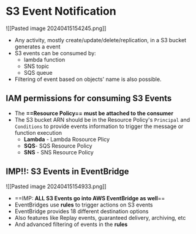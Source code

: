 
# S3 Event Notification

![[Pasted image 20240415154245.png]]

- Any activity, mostly create/update/delete/replication, in a S3 bucket generates a event
- S3 events can be consumed by:
	- lambda function
	- SNS topic
	- SQS queue
- Filtering of event based on objects' name is also possible.

## IAM permissions for consuming S3 Events

- The **==Resource Policy==** **must be attached to the consumer**
- The S3 bucket ARN should be in the Resource Policy's `Principal` and `Conditions` to provide events information to trigger the message or function execution
	- **Lambda** - Lambda Rosource Plicy
	- **SQS**- SQS Resource Policy
	- **SNS** - SNS Resource Policy


## IMP!!: S3 Events in EventBridge

![[Pasted image 20240415154933.png]]

- ==IMP: **ALL S3 Events go into AWS EventBridge as well**==
- EventBridges use **rules** to trigger actions on S3 events
- EventBridge provides 18 different destination options 
- Also features like Replay events, guaranteed delivery, archiving, etc
- And advanced filtering of events in the **rules**
